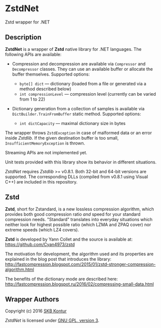 ZstdNet
=======

Zstd wrapper for .NET

Description
-----------

**ZstdNet** is a wrapper of **Zstd** native library for .NET languages. The following APIs are available:

* Compression and decompression are available via `Compressor` and `Decompressor` classes.
They can use an available buffer or allocate the buffer themselves. Supported options:

    - `byte[] dict` &mdash; dictionary (loaded from a file or generated via a method described below)
    - `int compressionLevel` &mdash; compression level (currently can be varied from 1 to 22)

* Dictionary generation from a collection of samples is available
via `DictBuilder.TrainFromBuffer` static method. Supported options:

    - `int dictCapacity` &mdash; maximal dictionary size in bytes

The wrapper throws `ZstdException` in case of malformed data or an error inside *Zstdlib*.
If the given destination buffer is too small, `InsufficientMemoryException` is thrown.

Streaming APIs are not implemented yet.

Unit tests provided with this library show its behavior in different situations.

*ZstdNet* requires *Zstdlib* >= v0.8.1. Both 32-bit and 64-bit versions are supported.
The corresponding DLLs (compiled from v0.8.1 using Visual C++) are included in this repository.

Zstd
----

**Zstd**, short for Zstandard, is a new lossless compression algorithm, which
provides both good compression ratio _and_ speed for your standard compression
needs. "Standard" translates into everyday situations which neither look for
highest possible ratio (which LZMA and ZPAQ cover) nor extreme speeds (which
LZ4 covers).

**Zstd** is developed by Yann Collet and the source is available at:
https://github.com/Cyan4973/zstd

The motivation for development, the algorithm used and its properties are
explained in the blog post that introduces the library:
http://fastcompression.blogspot.com/2015/01/zstd-stronger-compression-algorithm.html

The benefits of the dictionary mode are described here:
http://fastcompression.blogspot.ru/2016/02/compressing-small-data.html

Wrapper Authors
---------------

Copyright (c) 2016 [SKB Kontur](https://kontur.ru/eng/about)

*ZstdNet* is licensed under [GNU GPL, version 3](COPYING).
